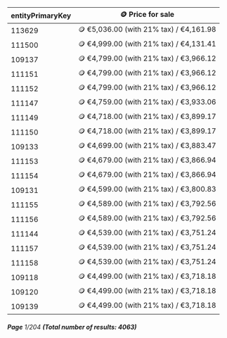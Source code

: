 | entityPrimaryKey | 🪙 Price for sale                       |
| ---------------- | --------------------------------------- |
| 113629           | 🪙 €5,036.00 (with 21% tax) / €4,161.98 |
| 111500           | 🪙 €4,999.00 (with 21% tax) / €4,131.41 |
| 109137           | 🪙 €4,799.00 (with 21% tax) / €3,966.12 |
| 111151           | 🪙 €4,799.00 (with 21% tax) / €3,966.12 |
| 111152           | 🪙 €4,799.00 (with 21% tax) / €3,966.12 |
| 111147           | 🪙 €4,759.00 (with 21% tax) / €3,933.06 |
| 111149           | 🪙 €4,718.00 (with 21% tax) / €3,899.17 |
| 111150           | 🪙 €4,718.00 (with 21% tax) / €3,899.17 |
| 109133           | 🪙 €4,699.00 (with 21% tax) / €3,883.47 |
| 111153           | 🪙 €4,679.00 (with 21% tax) / €3,866.94 |
| 111154           | 🪙 €4,679.00 (with 21% tax) / €3,866.94 |
| 109131           | 🪙 €4,599.00 (with 21% tax) / €3,800.83 |
| 111155           | 🪙 €4,589.00 (with 21% tax) / €3,792.56 |
| 111156           | 🪙 €4,589.00 (with 21% tax) / €3,792.56 |
| 111144           | 🪙 €4,539.00 (with 21% tax) / €3,751.24 |
| 111157           | 🪙 €4,539.00 (with 21% tax) / €3,751.24 |
| 111158           | 🪙 €4,539.00 (with 21% tax) / €3,751.24 |
| 109118           | 🪙 €4,499.00 (with 21% tax) / €3,718.18 |
| 109120           | 🪙 €4,499.00 (with 21% tax) / €3,718.18 |
| 109139           | 🪙 €4,499.00 (with 21% tax) / €3,718.18 |

###### **Page** 1/204 **(Total number of results: 4063)**